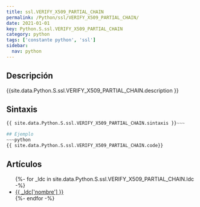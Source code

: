 ```yaml
---
title: ssl.VERIFY_X509_PARTIAL_CHAIN
permalink: /Python/ssl/VERIFY_X509_PARTIAL_CHAIN/
date: 2021-01-01
key: Python.S.ssl.VERIFY_X509_PARTIAL_CHAIN
category: python
tags: ['constante python', 'ssl']
sidebar: 
  nav: python
---
```


## Descripción
{{site.data.Python.S.ssl.VERIFY_X509_PARTIAL_CHAIN.description }}

## Sintaxis
~~~python
{{ site.data.Python.S.ssl.VERIFY_X509_PARTIAL_CHAIN.sintaxis }}~~~

## Ejemplo
~~~python
{{ site.data.Python.S.ssl.VERIFY_X509_PARTIAL_CHAIN.code}}
~~~

## Artículos
<ul>
{%- for _ldc in site.data.Python.S.ssl.VERIFY_X509_PARTIAL_CHAIN.ldc -%}
   <li>
       <a href="{{_ldc['url'] }}">{{ _ldc['nombre'] }}</a>
   </li>
{%- endfor -%}
</ul>
